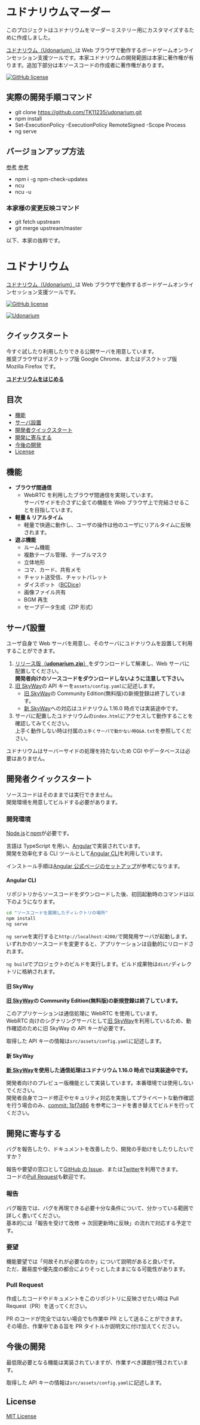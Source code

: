 # ユドナリウムマーダー

このプロジェクトはユドナリウムをマーダーミステリー用にカスタマイズするために作成しました。

[ユドナリウム（Udonarium）][1]は Web ブラウザで動作するボードゲームオンラインセッション支援ツールです。本家ユドナリウムの開発範囲は本家に著作権が有ります。追加下部分は本ソースコードの作成者に著作権があります。

[![GitHub license](https://img.shields.io/badge/license-MIT-blue.svg)](https://github.com/TK11235/udonarium/blob/master/LICENSE)

## 実際の開発手順コマンド

- git clone https://github.com/TK11235/udonarium.git
- npm install
- Set-ExecutionPolicy -ExecutionPolicy RemoteSigned -Scope Process
- ng serve

## バージョンアップ方法

[参考](https://chaika.hatenablog.com/entry/2022/12/19/083000)
[参考](https://zenn.dev/yoshii0110/articles/820187fd237b44)

- npm i -g npm-check-updates
- ncu
- ncu -u

### 本家様の変更反映コマンド

- git fetch upstream
- git merge upstream/master

以下、本家の抜粋です。

# ユドナリウム

[ユドナリウム（Udonarium）][1]は Web ブラウザで動作するボードゲームオンラインセッション支援ツールです。

[![GitHub license](https://img.shields.io/badge/license-MIT-blue.svg)](https://github.com/TK11235/udonarium/blob/master/LICENSE)

[![Udonarium](docs/images/ss.jpg "スクリーンショット")][1]

## クイックスタート

今すぐ試したり利用したりできる公開サーバを用意しています。  
推奨ブラウザはデスクトップ版 Google Chrome、またはデスクトップ版 Mozilla Firefox です。

[**ユドナリウムをはじめる**][1]

## 目次

- [機能](#機能)
- [サーバ設置](#サーバ設置)
- [開発者クイックスタート](#開発者クイックスタート)
- [開発に寄与する](#開発に寄与する)
- [今後の開発](#今後の開発)
- [License](#license)

## 機能

- **ブラウザ間通信**
  - WebRTC を利用したブラウザ間通信を実現しています。  
    サーバサイドを介さずに全ての機能を Web ブラウザ上で完結させることを目指しています。
- **軽量 & リアルタイム**
  - 軽量で快適に動作し、ユーザの操作は他のユーザにリアルタイムに反映されます。
- **遊ぶ機能**
  - ルーム機能
  - 複数テーブル管理、テーブルマスク
  - 立体地形
  - コマ、カード、共有メモ
  - チャット送受信、チャットパレット
  - ダイスボット（[BCDice](https://github.com/bcdice/bcdice-js)）
  - 画像ファイル共有
  - BGM 再生
  - セーブデータ生成（ZIP 形式）

## サーバ設置

ユーザ自身で Web サーバを用意し、そのサーバにユドナリウムを設置して利用することができます。

1. [リリース版（**udonarium.zip**）](../../releases/latest)をダウンロードして解凍し、Web サーバに配置してください。  
   **開発者向けのソースコードをダウンロードしないように注意して下さい。**
1. [旧 SkyWay](https://support.skyway.io/hc/)の API キーを`assets/config.yaml`に記述します。
   - [旧 SkyWay](https://support.skyway.io/hc/)の Community Edition(無料版)の新規登録は終了しています。
   - [新 SkyWay](https://skyway.ntt.com/)への対応はユドナリウム 1.16.0 時点では実装途中です。
1. サーバに配置したユドナリウムの`index.html`にアクセスして動作することを確認してみてください。  
   上手く動作しない時は付属の`上手くサーバで動かない時Q&A.txt`を参照してください。

ユドナリウムはサーバーサイドの処理を持たないため CGI やデータベースは必要はありません。

## 開発者クイックスタート

ソースコードはそのままでは実行できません。  
開発環境を用意してビルドする必要があります。

### 開発環境

[Node.js](https://nodejs.org/)と[npm](https://www.npmjs.com/)が必要です。

言語は TypeScript を用い、[Angular](https://angular.io/)で実装されています。  
開発を効率化する CLI ツールとして[Angular CLI](https://github.com/angular/angular-cli)を利用しています。

インストール手順は[Angular 公式ページのセットアップ](https://angular.jp/guide/setup-local)が参考になります。

#### Angular CLI

リポジトリからソースコードをダウンロードした後、初回起動時のコマンドは以下のようになります。

```bash
cd "ソースコードを展開したディレクトリの場所"
npm install
ng serve
```

`ng serve`を実行すると`http://localhost:4200/`で開発用サーバが起動します。  
いずれかのソースコードを変更すると、アプリケーションは自動的にリロードされます。

`ng build`でプロジェクトのビルドを実行します。ビルド成果物は`dist/`ディレクトリに格納されます。

#### 旧 SkyWay

**[旧 SkyWay](https://support.skyway.io/hc/)の Community Edition(無料版)の新規登録は終了しています。**

このアプリケーションは通信処理に WebRTC を使用しています。  
WebRTC 向けのシグナリングサーバとして[旧 SkyWay](https://support.skyway.io/hc/ja)を利用しているため、動作確認のために旧 SkyWay の API キーが必要です。

取得した API キーの情報は`src/assets/config.yaml`に記述します。

#### 新 SkyWay

**[新 SkyWay](https://skyway.ntt.com/)を使用した通信処理はユドナリウム 1.16.0 時点では実装途中です。**

開発者向けのプレビュー版機能として実装しています。本番環境では使用しないでください。  
開発者自身でコード修正やセキュリティ対応を実施してプライベートな動作確認を行う場合のみ、[commit: 1bf7d86](https://github.com/TK11235/udonarium/commit/1bf7d866d97b791d226dc9b8c23de0357bf478b4) を参考にコードを書き替えてビルドを行ってください。

## 開発に寄与する

バグを報告したり、ドキュメントを改善したり、開発の手助けをしたりしたいですか？

報告や要望の窓口として[GitHub の Issue](https://github.com/TK11235/udonarium/issues)、または[Twitter](https://twitter.com/TK11235)を利用できます。  
コードの[Pull Request](https://github.com/TK11235/udonarium/pulls)も歓迎です。

### 報告

バグ報告では、バグを再現できる必要十分な条件について、分かっている範囲で詳しく書いてください。  
基本的には「報告を受けて改修 → 次回更新時に反映」の流れで対応する予定です。

### 要望

機能要望では「何故それが必要なのか」について説明があると良いです。  
ただ、難易度や優先度の都合によりそっとしたままになる可能性があります。

### Pull Request

作成したコードやドキュメントをこのリポジトリに反映させたい時は Pull Request（PR）を送ってください。

PR のコードが完全ではない場合でも作業中 PR として送ることができます。  
その場合、作業中である旨を PR タイトルか説明文に付け加えてください。

## 今後の開発

最低限必要となる機能は実装されていますが、作業すべき課題が残されています。

取得した API キーの情報は`src/assets/config.yaml`に記述します。

## License

[MIT License](https://github.com/TK11235/udonarium/blob/master/LICENSE)

[1]: https://udonarium.app/
